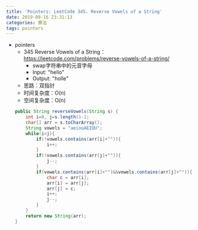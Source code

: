 ```yaml
---
title: 'Pointers: LeetCode 345. Reverse Vowels of a String'
date: 2019-09-16 23:31:13
categories: 算法
tags: pointers
---
```

- pointers
    - 345 Reverse Vowels of a String：https://leetcode.com/problems/reverse-vowels-of-a-string/
        - swap字符串中的元音字母
        - Input: "hello"
        - Output: "holle"
        <!-- more -->
    - 思路：双指针
    - 时间复杂度：O(n)
    - 空间复杂度：O(n)
    ```java
    public String reverseVowels(String s) {
        int i=0, j=s.length()-1;
        char[] arr = s.toCharArray();
        String vowels = "aeiouAEIOU";
        while(i<j){
            if(!vowels.contains(arr[i]+"")){
                i++;
            }
            if(!vowels.contains(arr[j]+"")){
                j--;
            }
            if(vowels.contains(arr[i]+"")&&vowels.contains(arr[j]+"")){
                char c = arr[i];
                arr[i] = arr[j];
                arr[j] = c;
                i++;
                j--;
            }
        }
        return new String(arr);
    }
    ```